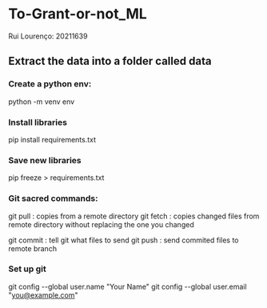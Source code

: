 # To-Grant-or-not_ML

Rui Lourenço: 20211639

## Extract the data into a folder called data

### Create a python env:
python -m venv env

### Install libraries
pip install requirements.txt

### Save new libraries
pip freeze > requirements.txt


### Git sacred commands:

git pull : copies from a remote directory
git fetch : copies changed files from remote directory without replacing the one you changed

git commit : tell git what files to send
git push : send commited files to remote branch

### Set up  git 

git config --global user.name "Your Name"
git config --global user.email "you@example.com"

